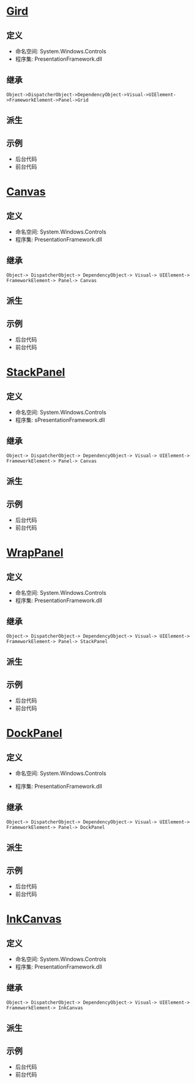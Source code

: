 # [Gird](https://docs.microsoft.com/zh-cn/dotnet/api/system.windows.controls.grid?view=windowsdesktop-6.0)
## 定义
+ 命名空间: System.Windows.Controls 
+ 程序集: PresentationFramework.dll
## 继承
    Object->DispatcherObject->DependencyObject->Visual->UIElement->FrameworkElement->Panel->Grid
## 派生
## 示例
+ 后台代码
+ 前台代码
# [Canvas](https://docs.microsoft.com/zh-cn/dotnet/api/system.windows.controls.canvas?view=windowsdesktop-6.0)
## 定义
+ 命名空间: System.Windows.Controls
+ 程序集: PresentationFramework.dll
## 继承
    Object-> DispatcherObject-> DependencyObject-> Visual-> UIElement-> FrameworkElement-> Panel-> Canvas
## 派生
## 示例
+ 后台代码
+ 前台代码

# [StackPanel](https://docs.microsoft.com/zh-cn/dotnet/api/system.windows.controls.stackpanel?view=windowsdesktop-6.0)
## 定义
+ 命名空间: System.Windows.Controls
+ 程序集: sPresentationFramework.dll
## 继承
    Object-> DispatcherObject-> DependencyObject-> Visual-> UIElement-> FrameworkElement-> Panel-> Canvas
## 派生
## 示例
+ 后台代码
+ 前台代码

# [WrapPanel](https://docs.microsoft.com/zh-cn/dotnet/api/system.windows.controls.wrappanel?view=windowsdesktop-6.0)
## 定义
+ 命名空间: System.Windows.Controls
+ 程序集: PresentationFramework.dll
## 继承
    Object-> DispatcherObject-> DependencyObject-> Visual-> UIElement-> FrameworkElement-> Panel-> StackPanel
## 派生
## 示例
+ 后台代码
+ 前台代码

# [DockPanel](https://docs.microsoft.com/zh-cn/dotnet/api/system.windows.controls.dockpanel?view=windowsdesktop-6.0)
## 定义
+ 命名空间: System.Windows.Controls

+ 程序集: PresentationFramework.dll
## 继承
    Object-> DispatcherObject-> DependencyObject-> Visual-> UIElement-> FrameworkElement-> Panel-> DockPanel
## 派生
## 示例
+ 后台代码
+ 前台代码

# [InkCanvas](https://docs.microsoft.com/zh-cn/dotnet/api/system.windows.controls.inkcanvas?view=windowsdesktop-6.0)
## 定义
+ 命名空间: System.Windows.Controls
+ 程序集: PresentationFramework.dll
## 继承
    Object-> DispatcherObject-> DependencyObject-> Visual-> UIElement-> FrameworkElement-> InkCanvas
## 派生
## 示例
+ 后台代码
+ 前台代码
